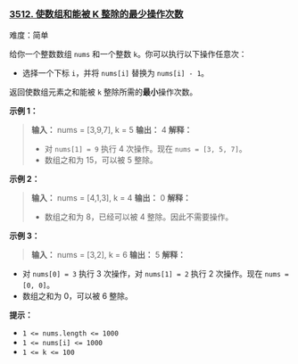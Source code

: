 ### [3512\. 使数组和能被 K 整除的最少操作次数](https://leetcode.cn/problems/minimum-operations-to-make-array-sum-divisible-by-k/)

难度：简单

给你一个整数数组 `nums` 和一个整数 `k`。你可以执行以下操作任意次：

- 选择一个下标 `i`，并将 `nums[i]` 替换为 `nums[i] - 1`。

返回使数组元素之和能被 `k` 整除所需的**最小**操作次数。

**示例 1：**

> **输入：** nums = [3,9,7], k = 5
> **输出：** 4
> **解释：**
>
> - 对 `nums[1] = 9` 执行 4 次操作。现在 `nums = [3, 5, 7]`。
> - 数组之和为 15，可以被 5 整除。

**示例 2：**

> **输入：** nums = [4,1,3], k = 4
> **输出：** 0
> **解释：**
>
> - 数组之和为 8，已经可以被 4 整除。因此不需要操作。

**示例 3：**

> **输入：** nums = [3,2], k = 6
> **输出：** 5
> **解释：**

- 对 `nums[0] = 3` 执行 3 次操作，对 `nums[1] = 2` 执行 2 次操作。现在 `nums = [0, 0]`。
- 数组之和为 0，可以被 6 整除。

**提示：**

- `1 <= nums.length <= 1000`
- `1 <= nums[i] <= 1000`
- `1 <= k <= 100`
